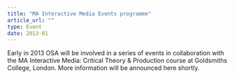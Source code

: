 ```yaml
---
title: "MA Interactive Media Events programme"
article_url: ""
type: Event
date: 2013-01
---
```


Early in 2013 OSA will be involved in a series of events in collaboration with the MA Interactive Media: Critical Theory &amp; Production course at Goldsmiths College, London. More information will be announced here shortly.

